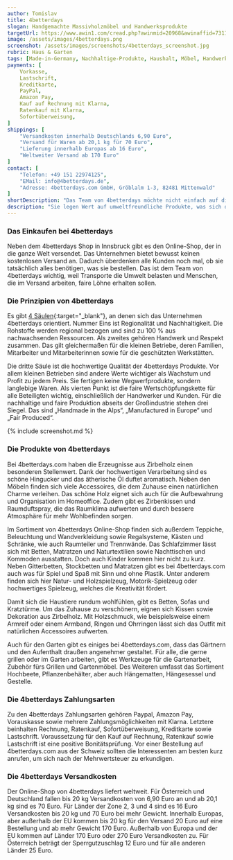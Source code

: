 ```yaml
---
author: Tomislav
title: 4betterdays
slogan: Handgemachte Massivholzmöbel und Handwerksprodukte
targetUrl: https://www.awin1.com/cread.php?awinmid=20968&awinaffid=731132
image: /assets/images/4betterdays.png
screenshot: /assets/images/screenshots/4betterdays_screenshot.jpg
rubric: Haus & Garten
tags: [Made-in-Germany, Nachhaltige-Produkte, Haushalt, Möbel, Handwerk, Handgemacht]
payments: [
    Vorkasse,
    Lastschrift,
    Kreditkarte,
    PayPal,
    Amazon Pay,
    Kauf auf Rechnung mit Klarna,
    Ratenkauf mit Klarna,
    Sofortüberweisung,
]
shippings: [
    "Versandkosten innerhalb Deutschlands 6,90 Euro",
    "Versand für Waren ab 20,1 kg für 70 Euro",
    "Lieferung innerhalb Europas ab 16 Euro",
    "Weltweiter Versand ab 170 Euro"
]
contact: [
    "Telefon: +49 151 22974125",
    "EMail: info@4betterdays.de",
    "Adresse: 4betterdays.com GmbH, Gröblalm 1-3, 82481 Mittenwald"
]
shortDescription: "Das Team von 4betterdays möchte nicht einfach auf die eigenen Vorteile achten, sondern für eine bessere Welt sorgen. Das erreichen sie zusammen mit den Handwerksbetrieben, denn die ausgewählten Klein- und Mittelbetriebe achten auf wesentlich mehr, als die Großkonzerne."
description: "Sie legen Wert auf umweltfreundliche Produkte, was sich durch das gesamte Warenangebot von 4betterdays Online-Shop zieht. Das breite Sortiment reicht von Möbeln über Kinderspielzeug bis hin zu Produkten für die Körperpflege."
---
```


### Das Einkaufen bei 4betterdays

Neben dem 4betterdays Shop in Innsbruck gibt es den Online-Shop, der in die ganze Welt versendet. Das Unternehmen bietet bewusst keinen kostenlosen Versand an. Dadurch überdenken alle Kunden noch mal, ob sie tatsächlich alles benötigen, was sie bestellen. Das ist dem Team von 4betterdays wichtig, weil Transporte die Umwelt belasten und Menschen, die im Versand arbeiten, faire Löhne erhalten sollen.

### Die Prinzipien von 4betterdays

Es gibt [4 Säulen](https://www.4betterdays.com/philosophie){:target="_blank"}, an denen sich das Unternehmen 4betterdays orientiert. Nummer Eins ist Regionalität und Nachhaltigkeit. Die Rohstoffe werden regional bezogen und sind zu 100 % aus nachwachsenden Ressourcen. Als zweites gehören Handwerk und Respekt zusammen. Das gilt gleichermaßen für die kleinen Betriebe, deren Familien, Mitarbeiter und Mitarbeiterinnen sowie für die geschützten Werkstätten.

Die dritte Säule ist die hochwertige Qualität der 4betterdays Produkte. Vor allem kleinen Betrieben sind andere Werte wichtiger als Wachstum und Profit zu jedem Preis. Sie fertigen keine Wegwerfprodukte, sondern langlebige Waren. Als vierten Punkt ist die faire Wertschöpfungskette für alle Beteiligten wichtig, einschließlich der Handwerker und Kunden. Für die nachhaltige und faire Produktion abseits der Großindustrie stehen drei Siegel. Das sind „Handmade in the Alps“, „Manufactured in Europe“ und „Fair Produced“.

{% include screenshot.md %}

### Die Produkte von 4betterdays

Bei 4betterdays.com haben die Erzeugnisse aus Zirbelholz einen besonderen Stellenwert. Dank der hochwertigen Verarbeitung sind es schöne Hingucker und das ätherische Öl duftet aromatisch. Neben den Möbeln finden sich viele Accessoires, die dem Zuhause einen natürlichen Charme verleihen. Das schöne Holz eignet sich auch für die Aufbewahrung und Organisation im Homeoffice. Zudem gibt es Zirbenkissen und Raumduftspray, die das Raumklima aufwerten und durch bessere Atmosphäre für mehr Wohlbefinden sorgen.

Im Sortiment von 4betterdays Online-Shop finden sich außerdem Teppiche, Beleuchtung und Wandverkleidung sowie Regalsysteme, Kästen und Schränke, wie auch Raumteiler und Trennwände. Das Schlafzimmer lässt sich mit Betten, Matratzen und Naturtextilien sowie Nachttischen und Kommoden ausstatten. Doch auch Kinder kommen hier nicht zu kurz. Neben Gitterbetten, Stockbetten und Matratzen gibt es bei 4betterdays.com auch was für Spiel und Spaß mit Sinn und ohne Plastik. Unter anderem finden sich hier Natur- und Holzspielzeug, Motorik-Spielzeug oder hochwertiges Spielzeug, welches die Kreativität fördert.

Damit sich die Haustiere rundum wohlfühlen, gibt es Betten, Sofas und Kratztürme. Um das Zuhause zu verschönern, eignen sich Kissen sowie Dekoration aus Zirbelholz. Mit Holzschmuck, wie beispielsweise einem Armreif oder einem Armband, Ringen und Ohrringen lässt sich das Outfit mit natürlichen Accessoires aufwerten.

Auch für den Garten gibt es einiges bei 4betterdays.com, dass das Gärtnern und den Aufenthalt draußen angenehmer gestaltet. Für alle, die gerne grillen oder im Garten arbeiten, gibt es Werkzeuge für die Gartenarbeit, Zubehör fürs Grillen und Gartenmöbel. Des Weiteren umfasst das Sortiment Hochbeete, Pflanzenbehälter, aber auch Hängematten, Hängesessel und Gestelle.

### Die 4betterdays Zahlungsarten

Zu den 4betterdays Zahlungsarten gehören Paypal, Amazon Pay, Vorauskasse sowie mehrere Zahlungsmöglichkeiten mit Klarna. Letztere beinhalten Rechnung, Ratenkauf, Sofortüberweisung, Kreditkarte sowie Lastschrift. Voraussetzung für den Kauf auf Rechnung, Ratenkauf sowie Lastschrift ist eine positive Bonitätsprüfung. Vor einer Bestellung auf 4betterdays.com aus der Schweiz sollten die Interessenten am besten kurz anrufen, um sich nach der Mehrwertsteuer zu erkundigen.

### Die 4betterdays Versandkosten 

Der Online-Shop von 4betterdays liefert weltweit. Für Österreich und Deutschland fallen bis 20 kg Versandkosten von 6,90 Euro an und ab 20,1 kg sind es 70 Euro. Für Länder der Zone 2, 3 und 4 sind es 16 Euro Versandkosten bis 20 kg und 70 Euro bei mehr Gewicht. Innerhalb Europas, aber außerhalb der EU kommen bis 20 kg für den Versand 20 Euro auf eine Bestellung und ab mehr Gewicht 170 Euro. Außerhalb von Europa und der EU kommen auf Länder 170 Euro oder 270 Euro Versandkosten zu. Für Österreich beträgt der Sperrgutzuschlag 12 Euro und für alle anderen Länder 25 Euro.